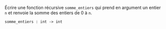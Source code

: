 Écrire une fonction récursive `somme_entiers` qui prend en argument un entier `n` et renvoie la somme des entiers de $0$ à `n`.

`somme_entiers : int -> int`
